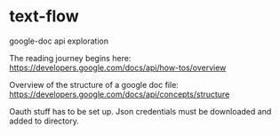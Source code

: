 # text-flow
google-doc api exploration

The reading journey begins here:
https://developers.google.com/docs/api/how-tos/overview

Overview of the structure of a google doc file:
https://developers.google.com/docs/api/concepts/structure

Oauth stuff has to be set up. Json credentials must be downloaded and added to directory.
